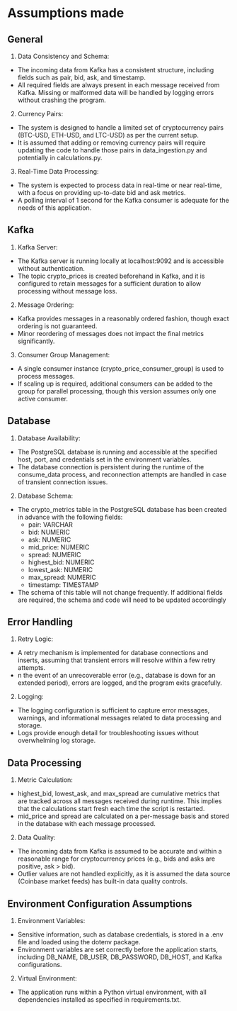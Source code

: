 # Assumptions made

## General
1) Data Consistency and Schema:
- The incoming data from Kafka has a consistent         structure, including fields such as pair, bid, ask, and timestamp.
- All required fields are always present in each message received from Kafka. Missing or malformed data will be handled by logging errors without crashing the program.

2) Currency Pairs:
- The system is designed to handle a limited set of cryptocurrency pairs (BTC-USD, ETH-USD, and LTC-USD) as per the current setup.
- It is assumed that adding or removing currency pairs will require updating the code to handle those pairs in data_ingestion.py and potentially in calculations.py.

3) Real-Time Data Processing:
- The system is expected to process data in real-time or near real-time, with a focus on providing up-to-date bid and ask metrics.
- A polling interval of 1 second for the Kafka consumer is adequate for the needs of this application.

## Kafka
1) Kafka Server:
- The Kafka server is running locally at localhost:9092 and is accessible without authentication.
- The topic crypto_prices is created beforehand in Kafka, and it is configured to retain messages for a sufficient duration to allow processing without message loss.

2) Message Ordering:
- Kafka provides messages in a reasonably ordered fashion, though exact ordering is not guaranteed.
- Minor reordering of messages does not impact the final metrics significantly.

3) Consumer Group Management:
- A single consumer instance (crypto_price_consumer_group) is used to process messages.
- If scaling up is required, additional consumers can be added to the group for parallel processing, though this version assumes only one active consumer.

## Database
1) Database Availability:
- The PostgreSQL database is running and accessible at the specified host, port, and credentials set in the environment variables.
- The database connection is persistent during the runtime of the consume_data process, and reconnection attempts are handled in case of transient connection issues.

2) Database Schema:
- The crypto_metrics table in the PostgreSQL database has been created in advance with the following fields:
    - pair: VARCHAR
    - bid: NUMERIC
    - ask: NUMERIC
    - mid_price: NUMERIC
    - spread: NUMERIC
    - highest_bid: NUMERIC
    - lowest_ask: NUMERIC
    - max_spread: NUMERIC
    - timestamp: TIMESTAMP
- The schema of this table will not change frequently. If additional fields are required, the schema and code will need to be updated accordingly

## Error Handling
1) Retry Logic:
- A retry mechanism is implemented for database connections and inserts, assuming that transient errors will resolve within a few retry attempts.
- n the event of an unrecoverable error (e.g., database is down for an extended period), errors are logged, and the program exits gracefully.

2) Logging:
- The logging configuration is sufficient to capture error messages, warnings, and informational messages related to data processing and storage.
- Logs provide enough detail for troubleshooting issues without overwhelming log storage.

## Data Processing
1) Metric Calculation:
- highest_bid, lowest_ask, and max_spread are cumulative metrics that are tracked across all messages received during runtime. This implies that the calculations start fresh each time the script is restarted.
- mid_price and spread are calculated on a per-message basis and stored in the database with each message processed.

2) Data Quality:
- The incoming data from Kafka is assumed to be accurate and within a reasonable range for cryptocurrency prices (e.g., bids and asks are positive, ask > bid).
- Outlier values are not handled explicitly, as it is assumed the data source (Coinbase market feeds) has built-in data quality controls.

## Environment Configuration Assumptions
1) Environment Variables:
- Sensitive information, such as database credentials, is stored in a .env file and loaded using the dotenv package.
- Environment variables are set correctly before the application starts, including DB_NAME, DB_USER, DB_PASSWORD, DB_HOST, and Kafka configurations.

2) Virtual Environment:
- The application runs within a Python virtual environment, with all dependencies installed as specified in requirements.txt.